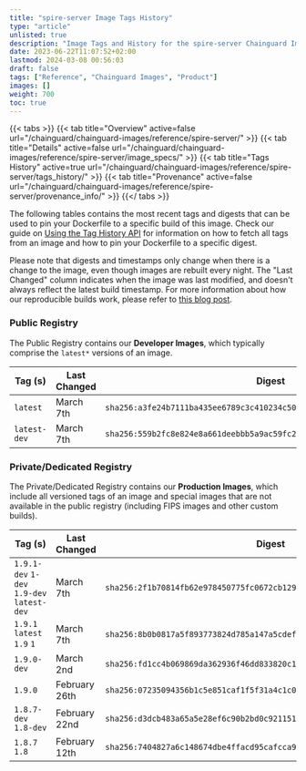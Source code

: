 ```yaml
---
title: "spire-server Image Tags History"
type: "article"
unlisted: true
description: "Image Tags and History for the spire-server Chainguard Image"
date: 2023-06-22T11:07:52+02:00
lastmod: 2024-03-08 00:56:03
draft: false
tags: ["Reference", "Chainguard Images", "Product"]
images: []
weight: 700
toc: true
---
```


{{< tabs >}}
{{< tab title="Overview" active=false url="/chainguard/chainguard-images/reference/spire-server/" >}}
{{< tab title="Details" active=false url="/chainguard/chainguard-images/reference/spire-server/image_specs/" >}}
{{< tab title="Tags History" active=true url="/chainguard/chainguard-images/reference/spire-server/tags_history/" >}}
{{< tab title="Provenance" active=false url="/chainguard/chainguard-images/reference/spire-server/provenance_info/" >}}
{{</ tabs >}}

The following tables contains the most recent tags and digests that can be used to pin your Dockerfile to a specific build of this image. Check our guide on [Using the Tag History API](/chainguard/chainguard-images/using-the-tag-history-api/) for information on how to fetch all tags from an image and how to pin your Dockerfile to a specific digest.

Please note that digests and timestamps only change when there is a change to the image, even though images are rebuilt every night. The "Last Changed" column indicates when the image was last modified, and doesn't always reflect the latest build timestamp. For more information about how our reproducible builds work, please refer to [this blog post](https://www.chainguard.dev/unchained/reproducing-chainguards-reproducible-image-builds).

### Public Registry
The Public Registry contains our **Developer Images**, which typically comprise the `latest*` versions of an image.

| Tag (s)       | Last Changed | Digest                                                                    |
|---------------|--------------|---------------------------------------------------------------------------|
|  `latest`     | March 7th    | `sha256:a3fe24b7111ba435ee6789c3c410234c50fdc52499a2a9ca0a17da1e168e6b2b` |
|  `latest-dev` | March 7th    | `sha256:559b2fc8e824e8a661deebbb5a9ac59fc24151e2c4600fc7ca36a7436dcd5a2d` |


### Private/Dedicated Registry
The Private/Dedicated Registry contains our **Production Images**, which include all versioned tags of an image and special images that are not available in the public registry (including FIPS images and other custom builds).

| Tag (s)                                     | Last Changed  | Digest                                                                    |
|---------------------------------------------|---------------|---------------------------------------------------------------------------|
|  `1.9.1-dev` `1-dev` `1.9-dev` `latest-dev` | March 7th     | `sha256:2f1b70814fb62e978450775fc0672cb129a51354e3851f7c027b13e5c4336995` |
|  `1.9.1` `latest` `1.9` `1`                 | March 7th     | `sha256:8b0b0817a5f893773824d785a147a5cdefeb34d0f5a57c3244f6bc1a1bed40c8` |
|  `1.9.0-dev`                                | March 2nd     | `sha256:fd1cc4b069869da362936f46dd833820c1ede7e14693710ecca3ab8d5cb6fb51` |
|  `1.9.0`                                    | February 26th | `sha256:07235094356b1c5e851caf1f5f31a4c1c042c22863329193ccec65ac5b760751` |
|  `1.8.7-dev` `1.8-dev`                      | February 22nd | `sha256:d3dcb483a65a5e28ef6c90b2bd0c921151285f33969ed40cfaaac951e3b5599b` |
|  `1.8.7` `1.8`                              | February 12th | `sha256:7404827a6c148674dbe4ffacd95cafcca97c3c4c83becad743eec6ef4268513f` |

